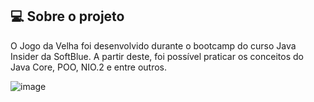 ## 💻 Sobre o projeto

O Jogo da Velha foi desenvolvido durante o bootcamp do curso Java Insider da SoftBlue. A partir deste, foi possível praticar os conceitos do Java Core, POO, NIO.2 e entre outros.

![image](https://user-images.githubusercontent.com/101933646/216055205-001e29fe-d4aa-4a8a-bec8-2df194185799.png)

